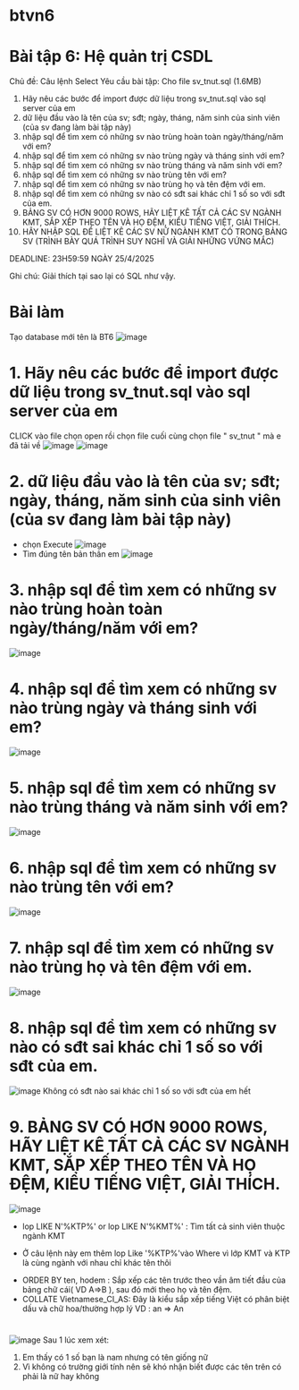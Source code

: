 # btvn6
# Bài tập 6: Hệ quản trị CSDL
Chủ đề: Câu lệnh Select
Yêu cầu bài tập: 
Cho file sv_tnut.sql (1.6MB)
1. Hãy nêu các bước để import được dữ liệu trong sv_tnut.sql vào sql server của em
2. dữ liệu đầu vào là tên của sv; sđt; ngày, tháng, năm sinh của sinh viên (của sv đang làm bài tập này)
3. nhập sql để tìm xem có những sv nào trùng hoàn toàn ngày/tháng/năm với em?
4. nhập sql để tìm xem có những sv nào trùng ngày và tháng sinh với em?
5. nhập sql để tìm xem có những sv nào trùng tháng và năm sinh với em?
6. nhập sql để tìm xem có những sv nào trùng tên với em?
7. nhập sql để tìm xem có những sv nào trùng họ và tên đệm với em.
8. nhập sql để tìm xem có những sv nào có sđt sai khác chỉ 1 số so với sđt của em.
9. BẢNG SV CÓ HƠN 9000 ROWS, HÃY LIỆT KÊ TẤT CẢ CÁC SV NGÀNH KMT, SẮP XẾP THEO TÊN VÀ HỌ ĐỆM, KIỂU TIẾNG  VIỆT, GIẢI THÍCH.
10. HÃY NHẬP SQL ĐỂ LIỆT KÊ CÁC SV NỮ NGÀNH KMT CÓ TRONG BẢNG SV (TRÌNH BÀY QUÁ TRÌNH SUY NGHĨ VÀ GIẢI NHỮNG VỨNG MẮC)

DEADLINE: 23H59:59 NGÀY 25/4/2025

Ghi chú: Giải thích tại sao lại có SQL như vậy.
 #                    Bài làm 
Tạo database mới tên là BT6
![image](https://github.com/user-attachments/assets/0111ab43-5375-4061-ad98-800e4da181c8)
# 1. Hãy nêu các bước để import được dữ liệu trong sv_tnut.sql vào sql server của em
CLICK vào file chọn open rồi chọn file cuối cùng chọn file " sv_tnut " mà e đã tải về
![image](https://github.com/user-attachments/assets/d4516c08-ad81-4879-8b5c-5e70eab7622b)
![image](https://github.com/user-attachments/assets/9f36a70a-d763-4754-8cd1-be7d15a1a66c)
# 2. dữ liệu đầu vào là tên của sv; sđt; ngày, tháng, năm sinh của sinh viên (của sv đang làm bài tập này)
- chọn Execute
![image](https://github.com/user-attachments/assets/71b0d88f-c87d-45b7-956e-fc562d99fd5e)
- Tìm đúng tên bản thân em
![image](https://github.com/user-attachments/assets/0f1479e2-b171-4174-be9c-23f44580a4a5)
# 3. nhập sql để tìm xem có những sv nào trùng hoàn toàn ngày/tháng/năm với em?
![image](https://github.com/user-attachments/assets/b2f412a9-6abc-4948-bfa0-4893885c65f3)
# 4. nhập sql để tìm xem có những sv nào trùng ngày và tháng sinh với em?
![image](https://github.com/user-attachments/assets/bdc511ad-d6de-4fb9-b1b5-3f918c341190)
# 5. nhập sql để tìm xem có những sv nào trùng tháng và năm sinh với em?
![image](https://github.com/user-attachments/assets/9ec97cdb-5aa0-4da6-bf7c-ac87c5a07957)
# 6. nhập sql để tìm xem có những sv nào trùng tên với em?
![image](https://github.com/user-attachments/assets/81a205d5-b076-4aa4-a72a-db7db2f15027)
# 7. nhập sql để tìm xem có những sv nào trùng họ và tên đệm với em.
![image](https://github.com/user-attachments/assets/767ec7ae-ff2d-4fff-928a-40e4a28ded05)
# 8. nhập sql để tìm xem có những sv nào có sđt sai khác chỉ 1 số so với sđt của em.
![image](https://github.com/user-attachments/assets/8a8ed9f8-05e7-402b-b045-db54b254ce5e)
Không có sđt nào sai khác chỉ 1 số so với sđt của em hết
# 9. BẢNG SV CÓ HƠN 9000 ROWS, HÃY LIỆT KÊ TẤT CẢ CÁC SV NGÀNH KMT, SẮP XẾP THEO TÊN VÀ HỌ ĐỆM, KIỂU TIẾNG  VIỆT, GIẢI THÍCH.
![image](https://github.com/user-attachments/assets/32676f9b-fd2d-4cc3-9c1b-bebd8d43cc1c)
- lop LIKE N'%KTP%' or  lop LIKE N'%KMT%' : Tìm tất cả sinh viên thuộc ngành KMT
+ Ở câu lệnh này em thêm lop Like '%KTP%'vào Where vì lớp KMT và KTP là cùng ngành với nhau chỉ khác tên thôi
- ORDER BY ten, hodem : Sắp xếp các tên trước theo vần âm tiết đầu của bảng chữ cái( VD A=>B ), sau đó mới theo họ và tên đệm.
- COLLATE Vietnamese_CI_AS: Đây là kiểu sắp xếp tiếng Việt có phân biệt dấu và chữ hoa/thường hợp lý VD : an => An
# 
![image](https://github.com/user-attachments/assets/f72de6e0-5f81-408c-b964-d9e2e26c9895)
Sau 1 lúc xem xét:
1. Em thấy có 1 số bạn là nam nhưng có tên giống nữ 
2. Vì không có trường giới tính nên sẽ khó nhận biết được các tên trên có phải là nữ hay không

